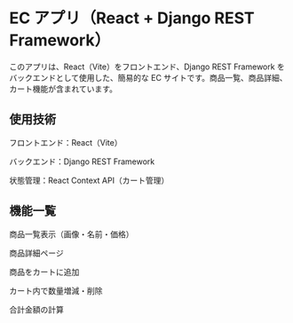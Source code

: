 # EC アプリ（React + Django REST Framework）
このアプリは、React（Vite）をフロントエンド、Django REST Framework をバックエンドとして使用した、簡易的な EC サイトです。商品一覧、商品詳細、カート機能が含まれています。

## 使用技術
フロントエンド：React（Vite）

バックエンド：Django REST Framework

状態管理：React Context API（カート管理）

## 機能一覧
商品一覧表示（画像・名前・価格）

商品詳細ページ

商品をカートに追加

カート内で数量増減・削除

合計金額の計算
